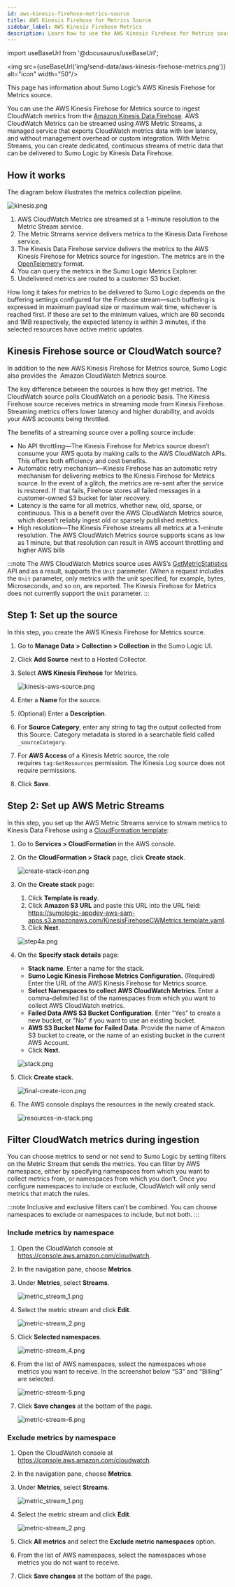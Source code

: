 ```yaml
---
id: aws-kinesis-firehose-metrics-source
title: AWS Kinesis Firehose for Metrics Source
sidebar_label: AWS Kinesis Firehose Metrics
description: Learn how to use the AWS Kinesis Firehose for Metrics source to ingest CloudWatch metrics from the Amazon Kinesis Data Firehose.
---
```


import useBaseUrl from '@docusaurus/useBaseUrl';

<img src={useBaseUrl('img/send-data/aws-kinesis-firehose-metrics.png')} alt="icon" width="50"/>

This page has information about Sumo Logic’s AWS Kinesis Firehose for Metrics source.

You can use the AWS Kinesis Firehose for Metrics source to ingest CloudWatch metrics from the [Amazon Kinesis Data Firehose](https://aws.amazon.com/kinesis/data-firehose/?kinesis-blogs.sort-by=item.additionalFields.createdDate&kinesis-blogs.sort-order=desc). AWS CloudWatch Metrics can be streamed using AWS Metric Streams, a managed service that exports CloudWatch metrics data with low latency, and without management overhead or custom integration. With Metric Streams, you can create dedicated, continuous streams of metric data that can be delivered to Sumo Logic by Kinesis Data Firehose.

## How it works

The diagram below illustrates the metrics collection pipeline.

![kinesis.png](/img/send-data/kinesis-metrics-architecture.png)

1. AWS CloudWatch Metrics are streamed at a 1-minute resolution to the Metric Stream service.
1. The Metric Streams service delivers metrics to the Kinesis Data Firehose service.
1. The Kinesis Data Firehose service delivers the metrics to the AWS Kinesis Firehose for Metrics source for ingestion. The metrics are in the [OpenTelemetry](https://opentelemetry.io/) format.
1. You can query the metrics in the Sumo Logic Metrics Explorer.
1. Undelivered metrics are routed to a customer S3 bucket.

How long it takes for metrics to be delivered to Sumo Logic depends on the buffering settings configured for the Firehose stream—such buffering is expressed in maximum payload size or maximum wait time, whichever is reached first. If these are set to the minimum values, which are 60 seconds and 1MB respectively, the expected latency is within 3 minutes, if the selected resources have active metric updates.

## Kinesis Firehose source or CloudWatch source?

In addition to the new AWS Kinesis Firehose for Metrics source, Sumo Logic also provides the  Amazon CloudWatch Metrics source. 

The key difference between the sources is how they get metrics. The CloudWatch source polls CloudWatch on a periodic basis. The Kinesis Firehose source receives metrics in streaming mode from Kinesis Firehose. Streaming metrics offers lower latency and higher durability, and avoids your AWS accounts being throttled. 

The benefits of a streaming source over a polling source include:

* No API throttling—The Kinesis Firehose for Metrics source doesn’t consume your AWS quota by making calls to the AWS CloudWatch APIs. This offers both efficiency and cost benefits.
* Automatic retry mechanism—Kinesis Firehose has an automatic retry mechanism for delivering metrics to the Kinesis Firehose for Metrics source. In the event of a glitch, the metrics are re-sent after the service is restored. If  that fails, Firehose stores all failed messages in a customer-owned S3 bucket for later recovery.
* Latency is the same for all metrics, whether new, old, sparse, or continuous. This is a benefit over the AWS CloudWatch Metrics source, which doesn’t reliably ingest old or sparsely published metrics.
* High resolution—The Kinesis Firehose streams all metrics at a 1-minute resolution. The AWS CloudWatch Metrics source supports scans as low as 1 minute, but that resolution can result in AWS account throttling and higher AWS bills

:::note
The AWS CloudWatch Metrics source uses AWS’s [GetMetricStatistics](https://docs.aws.amazon.com/AmazonCloudWatch/latest/APIReference/API_GetMetricStatistics.html) API and as a result, supports the `Unit` parameter. (When a request includes the `Unit` parameter, only metrics with the unit specified, for example, bytes, Microseconds, and so on, are reported. The Kinesis Firehose for Metrics does not currently support the `Unit` parameter.
:::

## Step 1: Set up the source

In this step, you create the AWS Kinesis Firehose for Metrics source.

1. Go to **Manage Data > Collection > Collection** in the Sumo Logic UI.
1. Click **Add Source** next to a Hosted Collector. 
1. Select **AWS Kinesis Firehose** for Metrics.

    ![kinesis-aws-source.png](/img/send-data/kinesis-aws-source.png)

1. Enter a **Name** for the source.
1. (Optional) Enter a **Description**.
1. For **Source Category**, enter any string to tag the output collected from this Source. Category metadata is stored in a searchable field called `_sourceCategory`.
1. For **AWS Access** of a Kinesis Metric source, the role requires `tag:GetResources` permission. The Kinesis Log source does not require permissions.
1. Click **Save**.

## Step 2: Set up AWS Metric Streams

In this step, you set up the AWS Metric Streams service to stream metrics to Kinesis Data Firehose using a [CloudFormation template](https://docs.aws.amazon.com/AWSCloudFormation/latest/UserGuide/cfn-whatis-concepts.html#w2ab1b5c15b7):

1. Go to **Services > CloudFormation** in the AWS console.
1. On the **CloudFormation > Stack** page, click **Create stack**.

    ![create-stack-icon.png](/img/send-data/create-stack-icon.png)

1. On the **Create stack** page:

   1. Click **Template is ready**.
   1. Click **Amazon S3 URL** and paste this URL into the URL field:  https://sumologic-appdev-aws-sam-apps.s3.amazonaws.com/KinesisFirehoseCWMetrics.template.yaml.
   1. Click **Next**.

    ![step4a.png](/img/send-data/step4a.png)

1. On the **Specify stack details** page:

   * **Stack name**. Enter a name for the stack. 
   * **Sumo Logic Kinesis Firehose Metrics Configuration.** (Required) Enter the URL of the AWS Kinesis Firehose for Metrics source.
   * **Select Namespaces to collect AWS CloudWatch Metrics**. Enter a comma-delimited list of the namespaces from which you want to collect AWS CloudWatch metrics.
   * **Failed Data AWS S3 Bucket Configuration**. Enter "Yes" to create a new bucket, or "No" if you want to use an existing bucket.
   * **AWS S3 Bucket Name for Failed Data**. Provide the name of Amazon S3 bucket to create, or the name of an existing bucket in the current AWS Account.
   * Click **Next**.

    ![stack.png](/img/send-data/stack.png)

1. Click **Create stack**.

    ![final-create-icon.png](/img/send-data/final-create-icon.png)

1. The AWS console displays the resources in the newly created stack.

    ![resources-in-stack.png](/img/send-data/resources-in-stack.png)

## Filter CloudWatch metrics during ingestion

You can choose metrics to send or not send to Sumo Logic by setting filters on the Metric Stream that sends the metrics. You can filter by AWS namespace, either by specifying namespaces from which you want to collect metrics from, or namespaces from which you don’t. Once you configure namespaces to include or exclude, CloudWatch will only send metrics that match the rules. 

:::note
Inclusive and exclusive filters can’t be combined. You can choose namespaces to exclude or namespaces to include, but not both.
:::

### Include metrics by namespace

1. Open the CloudWatch console at https://console.aws.amazon.com/cloudwatch.
1. In the navigation pane, choose **Metrics**.
1. Under **Metrics**, select **Streams**.   

    ![metric_stream_1.png](/img/send-data/metric_stream_1.png)

1. Select the metric stream and click **Edit**.

    ![metric-stream_2.png](/img/send-data/metric-stream_2.png)

1. Click **Selected namespaces**. 

    ![metric-stream_4.png](/img/send-data/metric-stream_4.png)

1. From the list of AWS namespaces, select the namespaces whose metrics you want to receive. In the screenshot below “S3” and “Billing” are selected.

    ![metric-stream-5.png](/img/send-data/metric-stream-5.png)

1. Click **Save changes** at the bottom of the page.

    ![metric-stream-6.png](/img/send-data/metric-stream-6.png)

### Exclude metrics by namespace

1. Open the CloudWatch console at https://console.aws.amazon.com/cloudwatch.
1. In the navigation pane, choose **Metrics**.
1. Under **Metrics**, select **Streams**.

    ![metric_stream_1.png](/img/send-data/metric_stream_1.png)

1. Select the metric stream and click **Edit**.

    ![metric-stream_2.png](/img/send-data/metric-stream_2.png)

1. Click **All metrics** and select the **Exclude metric namespaces** option.
1. From the list of AWS namespaces, select the namespaces whose metrics you do not want to receive.
1. Click **Save changes** at the bottom of the page.
